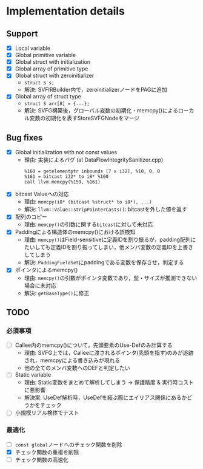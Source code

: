 # Implementation details

## Support

- [x] Local variable
- [x] Global primitive variable
- [x] Global struct with initialization
- [x] Global array of primitive type
- [x] Global struct with zeroinitializer
  - `struct S s;`
  - 解決: SVFIRBuilder内で，zeroinitializerノードをPAGに追加
- [x] Global array of struct type
  - `struct S arr[8] = {...};`
  - 解決: SVFG構築後，グローバル変数の初期化・memcpy()によるローカル変数の初期化を表すStoreSVFGNodeをマージ

## Bug fixes

- [x] Global initialization with not const values
  - 理由: 実装によるバグ (at DataFlowIntegritySanitizer.cpp)
    ```
    %160 = getelementptr inbounds [7 x i32], %10, 0, 0
    %161 = bitcast i32* to i8* %160
    call llvm.memcpy(%159, %161)
    ```
- [x] bitcast Valueへの対応
  - 理由: `memcpy(i8* (bitcast %struct* to i8*), ...)`
  - 解決: `llvm::Value::stripPointerCasts()`: bitcastを外した値を返す
- [x] 配列のコピー
  - 理由: `memcpy()`の引数に関する`bitcast`に対して未対応
- [x] Paddingによる構造体のmemcpy()における誤検知
  - 理由: `memcpy()`はField-sensitiveに定義IDを割り振るが，padding配列にたいしても定義IDを割り振ってしまい，他メンバ変数の定義IDを上書きしてしまう
  - 解決: `PaddingFieldSet`にpaddingである変数を保存させ，判定する
- [x] ポインタによるmemcpy()
  - 理由: `memcpy()`の引数がポインタ変数であり，型・サイズが推測できない場合に未対応
  - 解決: `getBaseType()`に修正

## TODO

### 必須事項

- [ ] Callee内のmemcpy()について，先頭要素のUse-Defのみ計算する
  - 理由: SVFG上では，Calleeに渡されるポインタ(先頭を指す)のみが追跡され，memcpyによる書き込みが現れる
  - 他の全てのメンバ変数へのDEFと判定したい
- [ ] Static variable
  - 理由: Static変数をまとめて解析してしまう &rarr; 保護精度 & 実行時コストに悪影響
  - 解決案: UseDef解析時，UseDefを結ぶ際にエイリアス関係にあるかどうかをチェック
- [ ] 小規模リアル検体でテスト

### 最適化

- [ ] `const global`ノードへのチェック関数を削除
- [x] チェック関数の重複を削除
- [ ] チェック関数の高速化